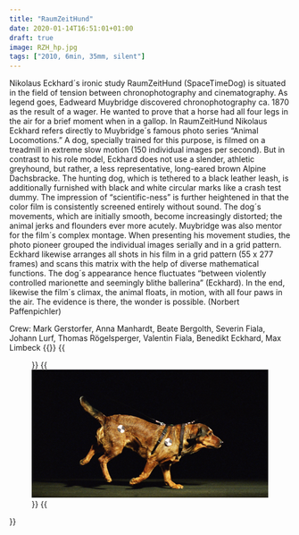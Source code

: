 ```yaml
---
title: "RaumZeitHund"
date: 2020-01-14T16:51:01+01:00
draft: true
image: RZH_hp.jpg
tags: ["2010, 6min, 35mm, silent"]
---
```


Nikolaus Eckhard´s ironic study RaumZeitHund (SpaceTimeDog) is situated in the field of tension between chronophotography and cinematography. 
As legend goes, Eadweard Muybridge discovered chronophotography ca. 1870 as the result of a wager. He wanted to prove that a horse had all four legs in the air for a brief moment when in a gallop. In RaumZeitHund Nikolaus Eckhard refers directly to Muybridge´s famous photo series “Animal Locomotions.” A dog, specially trained for this purpose, is filmed on a treadmill in extreme slow motion (150 individual images per second). But in contrast to his role model, Eckhard does not use a slender, athletic greyhound, but rather, a less representative, long-eared brown Alpine Dachsbracke. The hunting dog, which is tethered to a black leather leash, is additionally furnished with black and white circular marks like a crash test dummy. The impression of “scientific-ness” is further heightened in that the color film is consistently screened entirely without sound.
The dog´s movements, which are initially smooth, become increasingly distorted; the animal jerks and flounders ever more acutely. Muybridge was also mentor for the film´s complex montage. When presenting his movement studies, the photo pioneer grouped the individual images serially and in a grid pattern. Eckhard likewise arranges all shots in his film in a grid pattern (55 x 277 frames) and scans this matrix with the help of diverse mathematical functions. The dog´s appearance hence fluctuates “between violently controlled marionette and seemingly blithe ballerina” (Eckhard). In the end, likewise the film´s climax, the animal floats, in motion, with all four paws in the air. The evidence is there, the wonder is possible. (Norbert Paffenpichler)

Crew:
Mark Gerstorfer, Anna Manhardt, Beate Bergolth, Severin Fiala, Johann Lurf, Thomas Rögelsperger, Valentin Fiala, Benedikt Eckhard, Max Limbeck 
{{<space>}}
{{<figure figcaption="" >}}
  {{<img src=RZH_hp.jpg alt="alt text" >}}
{{</figure >}}
